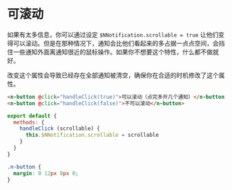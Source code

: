 # 可滚动
如果有太多信息，你可以通过设定 `$NNotification.scrollable = true` 让他们变得可以滚动。但是在那种情况下，通知会比他们看起来的多占据一点点空间，会挡住一些通知外面离通知很近的鼠标操作。如果你不想要这个特性，什么都不做就好。

改变这个属性会导致已经存在全部通知被清空，确保你在合适的时机修改了这个属性。
```html
<n-button @click="handleClick(true)">可以滚动（点完多开几个通知）</n-button>
<n-button @click="handleClick(false)">不可以滚动</n-button>
```
```js
export default {
  methods: {
    handleClick (scrollable) {
      this.$NNotification.scrollable = scrollable
    }
  }
}
```
```css
.n-button {
  margin: 0 12px 8px 0;
}
```